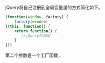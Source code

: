 jQuery将自己注册到全局变量里的方式简化如下。
```javascript
(function(window, factory) {
    factory(window)
}(this, function() {
    return function() {
       //jQuery的调用
    }
}))
```
第二个参数是一个工厂函数，